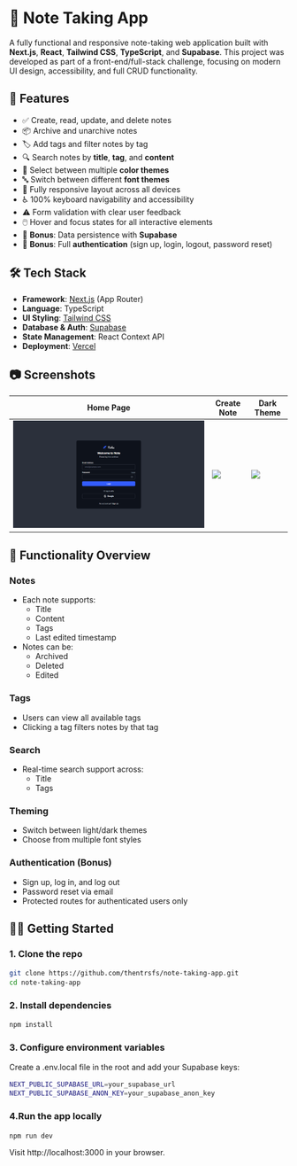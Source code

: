# 📝 Note Taking App

A fully functional and responsive note-taking web application built with **Next.js**, **React**, **Tailwind CSS**, **TypeScript**, and **Supabase**. This project was developed as part of a front-end/full-stack challenge, focusing on modern UI design, accessibility, and full CRUD functionality.

## 🚀 Features

- ✅ Create, read, update, and delete notes
- 📦 Archive and unarchive notes
- 🏷️ Add tags and filter notes by tag
- 🔍 Search notes by **title**, **tag**, and **content**
- 🌈 Select between multiple **color themes**
- 🔤 Switch between different **font themes**
- 📱 Fully responsive layout across all devices
- ♿ 100% keyboard navigability and accessibility
- ⚠️ Form validation with clear user feedback
- 🖱️ Hover and focus states for all interactive elements
- 💾 **Bonus**: Data persistence with **Supabase**
- 🔐 **Bonus**: Full **authentication** (sign up, login, logout, password reset)

## 🛠️ Tech Stack

- **Framework**: [Next.js](https://nextjs.org/) (App Router)
- **Language**: TypeScript
- **UI Styling**: [Tailwind CSS](https://tailwindcss.com/)
- **Database & Auth**: [Supabase](https://supabase.com/)
- **State Management**: React Context API
- **Deployment**: [Vercel](https://vercel.com/)

## 📷 Screenshots

| Home Page | Create Note | Dark Theme |
|-----------|-------------|------------|
| ![](/public/images/note-app-login-dark.png) | ![](/public/note-app-home-light.png) | ![](/public/note-app-home-dark.png) |

## 🧪 Functionality Overview

### Notes
- Each note supports:
  - Title
  - Content
  - Tags
  - Last edited timestamp
- Notes can be:
  - Archived
  - Deleted
  - Edited

### Tags
- Users can view all available tags
- Clicking a tag filters notes by that tag

### Search
- Real-time search support across:
  - Title
  - Tags

### Theming
- Switch between light/dark themes
- Choose from multiple font styles

### Authentication (Bonus)
- Sign up, log in, and log out
- Password reset via email
- Protected routes for authenticated users only

## 🧑‍💻 Getting Started

### 1. Clone the repo

```bash
git clone https://github.com/thentrsfs/note-taking-app.git
cd note-taking-app

```
### 2. Install dependencies
```bash
npm install
```
### 3. Configure environment variables

Create a .env.local file in the root and add your Supabase keys:

``` bash
NEXT_PUBLIC_SUPABASE_URL=your_supabase_url
NEXT_PUBLIC_SUPABASE_ANON_KEY=your_supabase_anon_key
```
### 4.Run the app locally
``` bash
npm run dev
```
Visit http://localhost:3000 in your browser.


